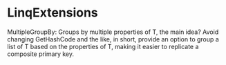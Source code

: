 # LinqExtensions
MultipleGroupBy<T>: Groups by multiple properties of T, the main idea? Avoid changing GetHashCode and the like, in short, provide an option to group a list of T based on the properties of T, making it easier to replicate a composite primary key.
